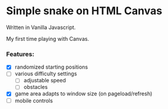 # Simple snake on HTML Canvas

Written in Vanilla Javascript.

My first time playing with Canvas.

### **Features:**

- [x] randomized starting positions
- [ ] various difficulty settings
  - [ ] adjustable speed
  - [ ] obstacles
- [x] game area adapts to window size (on pageload/refresh)
- [ ] mobile controls
